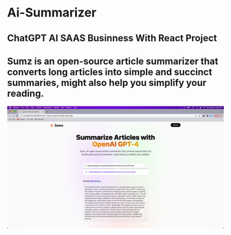 # Ai-Summarizer

## ChatGPT AI SAAS Businness With React Project

## Sumz is an open-source article summarizer that converts long articles into simple and succinct summaries, might also help you simplify your reading.

![H E R E I S A L O O K O F T H E A P P](src/assets/SumzSS.png)